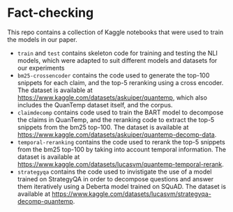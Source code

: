 # Fact-checking

This repo contains a collection of Kaggle notebooks that were used to train the models in our paper. 

- `train` and `test` contains skeleton code for training and testing the NLI models, which were adapted to suit different models and datasets for our experiments
- `bm25-crossencoder` contains the code used to generate the top-100 snippets for each claim, and the top-5 reranking using a cross encoder. The dataset is available at https://www.kaggle.com/datasets/askuiper/quantemp, which also includes the QuanTemp dataset itself, and the corpus.
- `claimdecomp` contains code used to train the BART model to decompose the claims in QuanTemp, and the reranking code to extract the top-5 snippets from the bm25 top-100. The dataset is available at https://www.kaggle.com/datasets/askuiper/quantemp-decomp-data.
- `temporal-reranking` contains the code used to rerank the top-5 snippets from the bm25 top-100 by taking into account temporal information. The dataset is available at https://www.kaggle.com/datasets/lucasvm/quantemp-temporal-rerank.
- `strategyqa` contains the code used to invistigate the use of a model trained on StrategyQA in order to decompose questions and answer them iteratively using a Deberta model trained on SQuAD. The dataset is available at https://www.kaggle.com/datasets/lucasvm/strategyqa-decomp-quantemp.